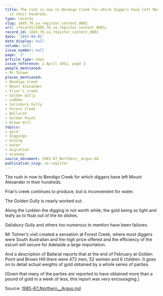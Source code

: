 ```yaml
---
title: The rush in now to Bendigo Creek for which diggers have left Mount Alexander
  in their hundreds.
type: records
slug: 1845_76_sa_register_content_8001
url: /records/1845_76_sa_register_content_8001/
record_id: 1845_76_sa_register_content_8001
date: '1852-04-01'
date_display: null
volume: null
issue_number: null
page: '3'
article_type: news
issue_reference: 1 April 1852, page 3
people_mentioned:
- Mr Tolmer
places_mentioned:
- Bendigo Creek
- Mount Alexander
- Friar’s creek
- Golden Gully
- Lodden
- Salisbury Gully
- Forest Creek
- Ballarat
- Golden Point
- Brown Hill
topics:
- gold
- diggings
- mining
- water
- migration
- economy
source_document: 1985-87_Northern__Argus.md
publication_slug: sa-register
---
```


The rush in now to Bendigo Creek for which diggers have left Mount Alexander in their hundreds.

Friar’s creek continues to produce, but is inconvenient for water.

The Golden Gully is nearly worked out.

Along the Lodden the digging is not worth while; the gold being so light and leafy as to float out of the tin dishes.

Salisbury Gully and others too numerous to mention have been failures.

Mr Tolmer’s visit created a sensation at Forest Creek, where most diggers were South Australian and the high price offered and the efficiency of the escort will secure for Adelaide a large importation.

And a description of Ballarat reports that at the end of February at Golden Point and Brown Hill there were 472 men, 52 women and 6 children.  It goes on to detail actual weights of gold obtained by a whole series of parties.

[Given that many of the parties are reported to have obtained more than a pound of gold in a week of less, this report was very encouraging.]

Source: [1985-87_Northern__Argus.md](/downloads/markdown/1985-87_Northern__Argus.md)
